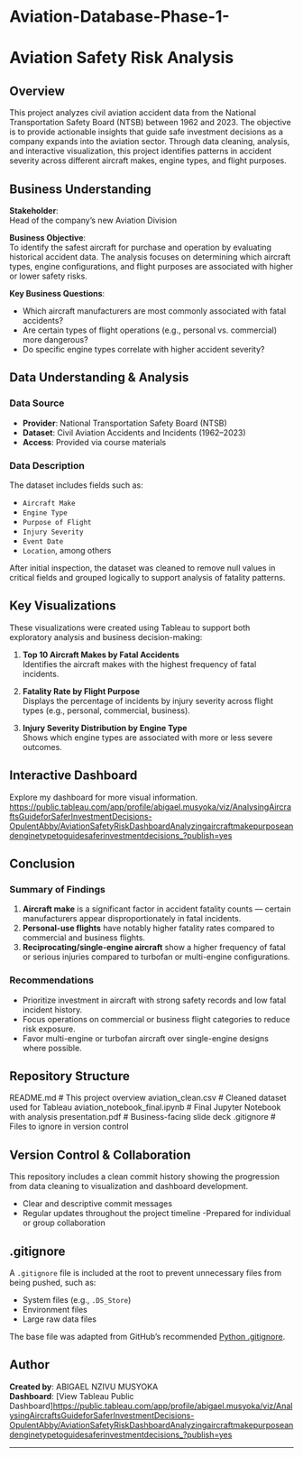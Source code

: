 # Aviation-Database-Phase-1-
# Aviation Safety Risk Analysis

##  Overview

This project analyzes civil aviation accident data from the National Transportation Safety Board (NTSB) between 1962 and 2023. The objective is to provide actionable insights that guide safe investment decisions as a company expands into the aviation sector. Through data cleaning, analysis, and interactive visualization, this project identifies patterns in accident severity across different aircraft makes, engine types, and flight purposes.


## Business Understanding

**Stakeholder**:  
Head of the company’s new Aviation Division

**Business Objective**:  
To identify the safest aircraft for purchase and operation by evaluating historical accident data. The analysis focuses on determining which aircraft types, engine configurations, and flight purposes are associated with higher or lower safety risks.

**Key Business Questions**:
- Which aircraft manufacturers are most commonly associated with fatal accidents?
- Are certain types of flight operations (e.g., personal vs. commercial) more dangerous?
- Do specific engine types correlate with higher accident severity?



## Data Understanding & Analysis

### Data Source
- **Provider**: National Transportation Safety Board (NTSB)
- **Dataset**: Civil Aviation Accidents and Incidents (1962–2023)
- **Access**: Provided via course materials

### Data Description
The dataset includes fields such as:
- `Aircraft Make`
- `Engine Type`
- `Purpose of Flight`
- `Injury Severity`
- `Event Date`
- `Location`, among others

After initial inspection, the dataset was cleaned to remove null values in critical fields and grouped logically to support analysis of fatality patterns.


## Key Visualizations

These visualizations were created using Tableau to support both exploratory analysis and business decision-making:

1. **Top 10 Aircraft Makes by Fatal Accidents**  
    Identifies the aircraft makes with the highest frequency of fatal incidents.

2. **Fatality Rate by Flight Purpose**  
   Displays the percentage of incidents by injury severity across flight types (e.g., personal, commercial, business).

3. **Injury Severity Distribution by Engine Type**  
   Shows which engine types are associated with more or less severe outcomes.

## Interactive Dashboard
Explore my dashboard for more visual information.
https://public.tableau.com/app/profile/abigael.musyoka/viz/AnalysingAircraftsGuideforSaferInvestmentDecisions-OpulentAbby/AviationSafetyRiskDashboardAnalyzingaircraftmakepurposeandenginetypetoguidesaferinvestmentdecisions_?publish=yes


## Conclusion

### Summary of Findings

1. **Aircraft make** is a significant factor in accident fatality counts — certain manufacturers appear disproportionately in fatal incidents.
2. **Personal-use flights** have notably higher fatality rates compared to commercial and business flights.
3. **Reciprocating/single-engine aircraft** show a higher frequency of fatal or serious injuries compared to turbofan or multi-engine configurations.

### Recommendations

- Prioritize investment in aircraft with strong safety records and low fatal incident history.
- Focus operations on commercial or business flight categories to reduce risk exposure.
- Favor multi-engine or turbofan aircraft over single-engine designs where possible.



## Repository Structure
 README.md # This project overview
aviation_clean.csv # Cleaned dataset used for Tableau
aviation_notebook_final.ipynb # Final Jupyter Notebook with analysis
presentation.pdf # Business-facing slide deck
.gitignore # Files to ignore in version control




## Version Control & Collaboration

This repository includes a clean commit history showing the progression from data cleaning to visualization and dashboard development.

- Clear and descriptive commit messages
- Regular updates throughout the project timeline
 -Prepared for individual or group collaboration



## .gitignore

A `.gitignore` file is included at the root to prevent unnecessary files from being pushed, such as:
- System files (e.g., `.DS_Store`)
- Environment files
- Large raw data files

The base file was adapted from GitHub’s recommended [Python .gitignore](https://github.com/github/gitignore/blob/main/Python.gitignore).



##  Author

**Created by**: ABIGAEL NZIVU MUSYOKA    
**Dashboard**: [View Tableau Public Dashboard]https://public.tableau.com/app/profile/abigael.musyoka/viz/AnalysingAircraftsGuideforSaferInvestmentDecisions-OpulentAbby/AviationSafetyRiskDashboardAnalyzingaircraftmakepurposeandenginetypetoguidesaferinvestmentdecisions_?publish=yes

---





